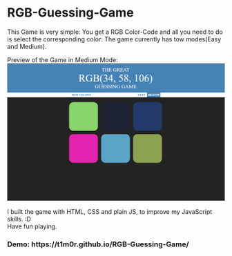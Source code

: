 # RGB-Guessing-Game
This Game is very simple:
You get a RGB Color-Code and all you need to do is select the corresponding color:
The game currently has tow modes(Easy and Medium).

Preview of the Game in Medium Mode: ![Image of the Game, currently unavailable](Screenshots/Medium.PNG)

I built the game with HTML, CSS and plain JS, to improve my JavaScript skills. :D<br>
Have fun playing.

<h3> Demo: https://t1m0r.github.io/RGB-Guessing-Game/</h3>
